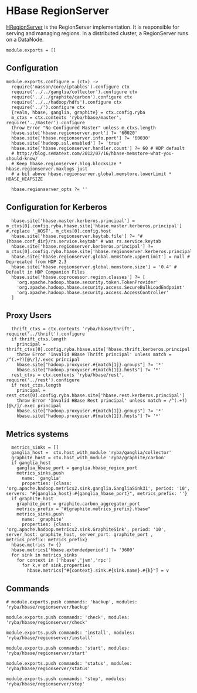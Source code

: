 
# HBase RegionServer
[HRegionServer](http://hbase.apache.org/book.html#regionserver.arch) is the RegionServer implementation.
It is responsible for serving and managing regions. In a distributed cluster, a RegionServer runs on a DataNode.

    module.exports = []

## Configuration

    module.exports.configure = (ctx) ->
      require('masson/core/iptables').configure ctx
      require('../../ganglia/collector').configure ctx
      require('../../graphite/carbon').configure ctx
      require('../../hadoop/hdfs').configure ctx
      require('../').configure ctx
      {realm, hbase, ganglia, graphite} = ctx.config.ryba
      m_ctxs = ctx.contexts 'ryba/hbase/master', require('../master').configure
      throw Error "No Configured Master" unless m_ctxs.length
      hbase.site['hbase.regionserver.port'] ?= '60020'
      hbase.site['hbase.regionserver.info.port'] ?= '60030'
      hbase.site['hadoop.ssl.enabled'] ?= 'true'
      hbase.site['hbase.regionserver.handler.count'] ?= 60 # HDP default
      # http://blog.sematext.com/2012/07/16/hbase-memstore-what-you-should-know/
      # Keep hbase.regionserver.hlog.blocksize * hbase.regionserver.maxlogs just
      # a bit above hbase.regionserver.global.memstore.lowerLimit * HBASE_HEAPSIZE

      hbase.regionserver_opts ?= ''

## Configuration for Kerberos

      hbase.site['hbase.master.kerberos.principal'] = m_ctxs[0].config.ryba.hbase.site['hbase.master.kerberos.principal'] #.replace '_HOST', m_ctxs[0].config.host
      hbase.site['hbase.regionserver.keytab.file'] ?= "#{hbase.conf_dir}/rs.service.keytab" # was rs.service.keytab
      hbase.site['hbase.regionserver.kerberos.principal'] ?= m_ctxs[0].config.ryba.hbase.site['hbase.regionserver.kerberos.principal']
      hbase.site['hbase.regionserver.global.memstore.upperLimit'] = null # Deprecated from HDP 2.3
      hbase.site['hbase.regionserver.global.memstore.size'] = '0.4' # Default in HDP Companion Files
      hbase.site['hbase.coprocessor.region.classes'] ?= [
        'org.apache.hadoop.hbase.security.token.TokenProvider'
        'org.apache.hadoop.hbase.security.access.SecureBulkLoadEndpoint'
        'org.apache.hadoop.hbase.security.access.AccessController'
      ]

## Proxy Users

      thrift_ctxs = ctx.contexts 'ryba/hbase/thrift', require('../thrift').configure
      if thrift_ctxs.length
        principal = thrift_ctxs[0].config.ryba.hbase.site['hbase.thrift.kerberos.principal']
        throw Error 'Invalid HBase Thrift principal' unless match = /^(.+?)[@\/]/.exec principal
        hbase.site["hadoop.proxyuser.#{match[1]}.groups"] ?= '*'
        hbase.site["hadoop.proxyuser.#{match[1]}.hosts"] ?= '*'
      rest_ctxs = ctx.contexts 'ryba/hbase/rest', require('../rest').configure
      if rest_ctxs.length
        principal = rest_ctxs[0].config.ryba.hbase.site['hbase.rest.kerberos.principal']
        throw Error 'Invalid HBase Rest principal' unless match = /^(.+?)[@\/]/.exec principal
        hbase.site["hadoop.proxyuser.#{match[1]}.groups"] ?= '*'
        hbase.site["hadoop.proxyuser.#{match[1]}.hosts"] ?= '*'

## Metrics systems

      metrics_sinks = []
      ganglia_host =  ctx.host_with_module 'ryba/ganglia/collector'
      graphite_host = ctx.host_with_module 'ryba/graphite/carbon'
      if ganglia_host
        ganglia_hbase_port = ganglia.hbase_region_port
        metrics_sinks.push
          name: 'ganglia'
          properties: {class: 'org.apache.hadoop.metrics2.sink.ganglia.GangliaSink31', period: '10', servers: "#{ganglia_host}:#{ganglia_hbase_port}", metrics_prefix: ''}
      if graphite_host
        graphite_port = graphite.carbon_aggregator_port
        metrics_prefix = "#{graphite.metrics_prefix}.hbase"
        metrics_sinks.push
          name: 'graphite'
          properties: {class: 'org.apache.hadoop.metrics2.sink.GraphiteSink', period: '10', server_host: graphite_host, server_port: graphite_port , metrics_prefix: metrics_prefix}
      hbase.metrics ?= {}
      hbase.metrics['hbase.extendedperiod'] ?= '3600'
      for sink in metrics_sinks
        for context in ['hbase','jvm','rpc']
          for k,v of sink.properties
            hbase.metrics["#{context}.sink.#{sink.name}.#{k}"] = v

## Commands

    # module.exports.push commands: 'backup', modules: 'ryba/hbase/regionserver/backup'

    module.exports.push commands: 'check', modules: 'ryba/hbase/regionserver/check'

    module.exports.push commands: 'install', modules: 'ryba/hbase/regionserver/install'

    module.exports.push commands: 'start', modules: 'ryba/hbase/regionserver/start'

    module.exports.push commands: 'status', modules: 'ryba/hbase/regionserver/status'

    module.exports.push commands: 'stop', modules: 'ryba/hbase/regionserver/stop'
